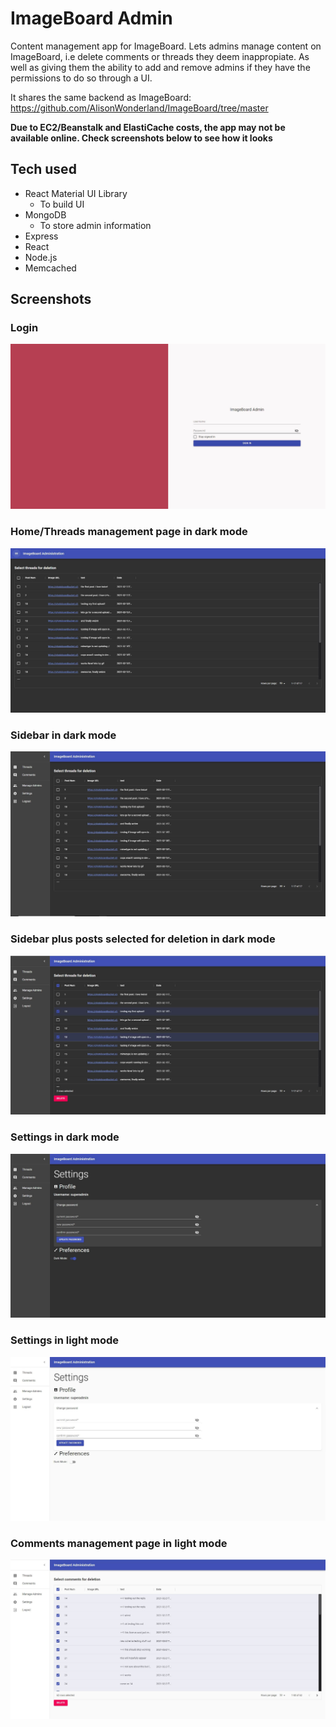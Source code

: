 # ImageBoard Admin

Content management app for ImageBoard. Lets admins manage content on ImageBoard, i.e delete comments or threads they deem inappropiate. As well as giving them the ability to add and remove admins if they have the permissions to do so through a UI.

It shares the same backend as ImageBoard: https://github.com/AlisonWonderland/ImageBoard/tree/master

**Due to EC2/Beanstalk and ElastiCache costs, the app may not be available online. Check screenshots below to see how it looks**

## Tech used
* React Material UI Library
    * To build UI
* MongoDB
    * To store admin information
* Express
* React
* Node.js
* Memcached

## Screenshots

### Login
![](./screenshots/login.JPG)

### Home/Threads management page in dark mode
![](./screenshots/home.JPG)

### Sidebar in dark mode
![](./screenshots/sidebar.JPG)

### Sidebar plus posts selected for deletion in dark mode
![](./screenshots/sidebar%20plus%20delete.JPG)

### Settings in dark mode
![](./screenshots/settings%20and%20dark%20mode.JPG)

### Settings in light mode
![](./screenshots/settings%20and%20light%20mode.JPG)

### Comments management page in light mode
![](./screenshots/comments%20and%20light%20mode.JPG)
